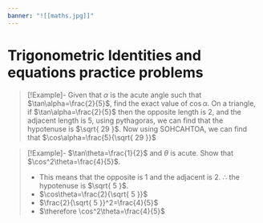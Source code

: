 ```yaml
---
banner: "![[maths.jpg]]"
---
```

# Trigonometric Identities and equations practice problems

> [!Example]- Given that $\alpha$ is the acute angle such that $\tan\alpha=\frac{2}{5}$, find the exact value of $\cos\alpha$.
> On a triangle, if $\tan\alpha=\frac{2}{5}$ then the opposite length is 2, and the adjacent length is 5, using pythagoras, we can find that the hypotenuse is $\sqrt{ 29 }$.
> Now using SOHCAHTOA, we can find that $\cos\alpha=\frac{5}{\sqrt{ 29 }}$

> [!Example]- $\tan\theta=\frac{1}{2}$ and $\theta$ is acute. Show that $\cos^2\theta=\frac{4}{5}$.
> - This means that the opposite is $1$ and the adjacent is $2$. $\therefore$ the hypotenuse is $\sqrt{ 5 }$.
> - $\cos\theta=\frac{2}{\sqrt{ 5 }}$ 
> - $\frac{2}{\sqrt{ 5 }}^2=\frac{4}{5}$
> - $\therefore \cos^2\theta=\frac{4}{5}$